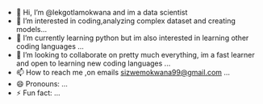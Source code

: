 - 👋 Hi, I’m @lekgotlamokwana and im a data scientist
- 👀 I’m interested in coding,analyzing complex dataset and creating models...
- 🌱 I’m currently learning python but im also interested in learning other coding languages ...
- 💞️ I’m looking to collaborate on pretty much everything, im a fast learner and open to learning new coding languages ...
- 📫 How to reach me ,on emails sizwemokwana99@gmail.com ...
- 😄 Pronouns: ...
- ⚡ Fun fact: ...

<!---
lekgotlamokwana/lekgotlamokwana is a ✨ special ✨ repository because its `README.md` (this file) appears on your GitHub profile.
You can click the Preview link to take a look at your changes.
--->
